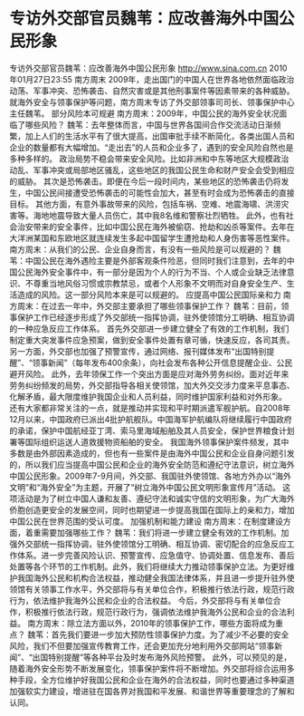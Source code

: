 # 专访外交部官员魏苇：应改善海外中国公民形象

专访外交部官员魏苇：应改善海外中国公民形象
http://www.sina.com.cn  2010年01月27日23:55  南方周末
2009年，走出国门的中国人在世界各地依然面临政治动荡、军事冲突、恐怖袭击、自然灾害或是其他刑事案件等因素带来的各种威胁。就海外安全与领事保护等问题，南方周末专访了外交部领事司司长、领事保护中心主任魏苇。
部分风险本可规避
南方周末：2009年，中国公民的海外安全状况面临了哪些风险？
魏苇：去年整体而言，中国与世界各国间合作交流活动日渐频繁，加上人们的生活水平有了很大提高，出国审批手续不断简化，各类出国人员和企业的数量都有大幅增加。“走出去”的人员和企业多了，遇到的安全风险自然也是多种多样的。
政治局势不稳会带来安全风险。比如非洲和中东等地区大规模政治动乱、军事冲突或局部地区骚乱，这些地区的我国公民生命和财产安全会受到相应的威胁。
其次是恐怖袭击。即便在今后一段时间内，某些地区的恐怖袭击仍将发生，中国公民间接遭受恐怖袭击的可能性会加大，甚至有时会成为恐怖袭击的直接目标。
其他方面，有意外事故带来的风险，包括车祸、空难、地震海啸、洪涝灾害等。海地地震导致大量人员伤亡，其中我8名维和警察壮烈牺牲。 此外，也有社会治安带来的安全事件，比如中国公民在海外被偷窃、抢劫和凶杀等案件。去年在大洋洲某国和东欧地区就连续发生多起中国留学生遭抢劫和人身伤害等恶性案件。
南方周末：从我们的公民、企业自身而言，有没有一些风险是可以规避的？
魏苇：中国公民在海外遇险主要是外部客观条件险恶，但同时我们注意到，去年的中国公民海外安全事件中，有一部分是因为个人的行为不当、个人或企业缺乏法律意识、不尊重当地风俗习惯或宗教禁忌，或者个人形象不文明而对自身安全生产、生活造成的风险。这一部分风险本来是可以规避的。
应提高中国公民国际亲和力
南方周末：在过去一年中，外交部主要承担了哪些领事保护工作？
魏苇：目前，领事保护工作已经逐步形成了外交部统一指挥协调，驻外使领馆分工明确、相互协调的一种应急反应工作体系。
首先外交部进一步建立健全了有效的工作机制，我们制定重大突发事件应急预案，做到安全事件处置有章可循，快速反应，各司其责。另一方面，外交部也加强了预警宣传，通过网络、报刊媒体发布“出国特别提醒”、“领事新闻”（每年发布400余条），向社会发布各种公开信息提醒企业、公民避开风险。
此外，去年领保工作一个突出方面是应对海外劳务纠纷。面对近年来劳务纠纷频发的局势，外交部指导各相关使领馆，加大外交交涉力度来平息事态、化解矛盾，最大限度维护我国企业和人员利益，同时维护国家利益和对外形象。
还有大家都非常关注的一点，就是推动并实现和平时期派遣军舰护航。自2008年12月以来，中国政府已派出4批护航舰队。中国海军护航编队将继续履行中国政府的承诺，保护中国航经亚丁湾、索马里海域船舶及其人员安全，保护世界粮食计划署等国际组织运送人道救援物资船舶的安全。
我国海外领事保护案件频发，其中多数是由外部因素造成的，但也有一些案件是由海外中国公民和企业自身问题引发的，所以我们应当提高中国公民和企业的海外安全防范和遵纪守法意识，树立海外中国公民形象。2009年7-9月间，外交部、我国驻外使领馆、各地方外办以“海外文明”和“海外安全”为主题，开展了“树立海外中国公民文明形象宣传月”活动。
这项活动是为了树立中国人谦和友善、遵纪守法和诚实守信的文明形象，为广大海外侨胞创造更安全的发展空间，同时也期望进一步提高我国在国际上的亲和力，增加中国公民在世界范围的受认可度。
加强机制和能力建设
南方周末：在制度建设方面，着重需要加强哪些工作？
魏苇：我们将进一步建立健全有效的工作机制。加强外交部统一指挥协调，驻外使领馆分工明确、相互协调、密切配合的应急反应工作体系。进一步完善风险认识、预警宣传、应急值守、协调处置、信息发布、善后处置等各个环节的工作机制。此外，我们将继续大力推动领事保护立法。为更好维护我国海外公民和机构合法权益，推动健全我国法律体系，并且进一步提升驻外使领馆有关领事工作水平，外交部将与有关单位合作，积极推行依法行政，规范行政行为，依法维护我海外公民和企业的合法权益。
今后，外交部将与有关单位合作，积极推行依法行政，规范行政行为，强调依法维护我海外公民和企业的合法利益。
南方周末：除立法方面以外，2010年的领事保护工作，哪些方面将成为重点？
魏苇：首先我们要进一步加大预防性领事保护力度。为了减少不必要的安全风险，我们不但要加强宣传教育工作，还会更加充分地利用外交部网站“领事新闻”、“出国特别提醒”等各种平台及时发布海外风险预警。
此外，可以预见的是，随着海外安全形势不断发展变化，领事保护案件将不断增加。外交部将综合运用多种手段，全方位维护好我国公民和企业在海外的合法权益，同时也要通过多种渠道加强软实力建设，增进驻在国各界对我国和平发展、和谐世界等重要理念的了解和认同。

